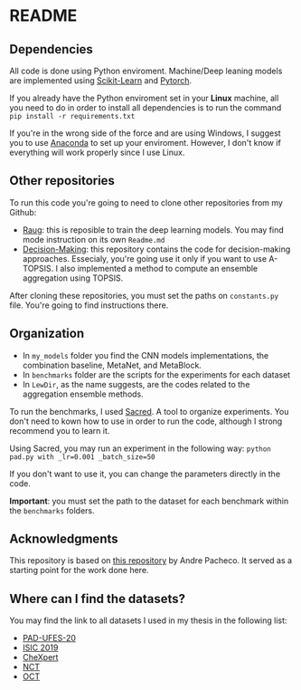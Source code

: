 # README

## Dependencies
All code is done using Python enviroment. Machine/Deep leaning models are implemented using [Scikit-Learn](https://scikit-learn.org/stable/) and [Pytorch](https://pytorch.org/).

If you already have the Python enviroment set in your **Linux** machine, all you need to do in order to install all dependencies is to run the command `pip install -r requirements.txt`

If you're in the wrong side of the force and are using Windows, I suggest you to use [Anaconda](https://www.anaconda.com/) to set up your enviroment. However, I don't know if everything will work properly since I use Linux.

## Other repositories
To run this code you're going to need to clone other repositories from my Github:
- [Raug](https://github.com/paaatcha/raug): this is reposible to train the deep learning models. You may find mode instruction on its own `Readme.md`
- [Decision-Making](https://github.com/paaatcha/decision-making): this repository contains the code for decision-making approaches. Essecialy, you're going use it only if you want to use A-TOPSIS. I also implemented a method to compute an ensemble aggregation using TOPSIS.

After cloning these repositories, you must set the paths on `constants.py` file. You're going to find instructions there.

## Organization
- In `my_models` folder you find the CNN models implementations, the combination baseline, MetaNet, and MetaBlock.
- In `benchmarks` folder are the scripts for the experiments for each dataset
- In `LewDir`, as the name suggests, are the codes related to the aggregation ensemble methods.

To run the benchmarks, I used [Sacred](https://sacred.readthedocs.io/en/stable/index.html). A tool to organize experiments.
You don't need to kown how to use in order to run the code, although I strong recommend you to learn it.

Using Sacred, you may run an experiment in the following way:
`python pad.py with _lr=0.001 _batch_size=50`

If you don't want to use it, you can change the parameters directly in the code.

**Important**: you must set the path to the dataset for each benchmark within the `benchmarks` folders.

## Acknowledgments

This repository is based on [this repository](https://github.com/paaatcha/my-thesis) by Andre Pacheco. It served as a starting point for the work done here.
  
## Where can I find the datasets?
You may find the link to all datasets I used in my thesis in the following list:
- [PAD-UFES-20](https://data.mendeley.com/datasets/zr7vgbcyr2)
- [ISIC 2019](https://challenge2019.isic-archive.com/)
- [CheXpert](https://stanfordmlgroup.github.io/competitions/chexpert/)
- [NCT](https://zenodo.org/record/1214456)
- [OCT](https://data.mendeley.com/datasets/rscbjbr9sj/3)


